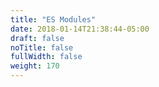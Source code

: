 ```yaml
---
title: "ES Modules"
date: 2018-01-14T21:38:44-05:00
draft: false
noTitle: false
fullWidth: false
weight: 170
---
```


